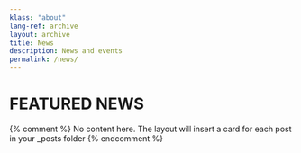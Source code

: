 ```yaml
---
klass: "about"
lang-ref: archive
layout: archive
title: News
description: News and events
permalink: /news/
---
```


# FEATURED NEWS
{% comment %}
  No content here. The layout will insert a card for each post in your _posts folder
{% endcomment %}
